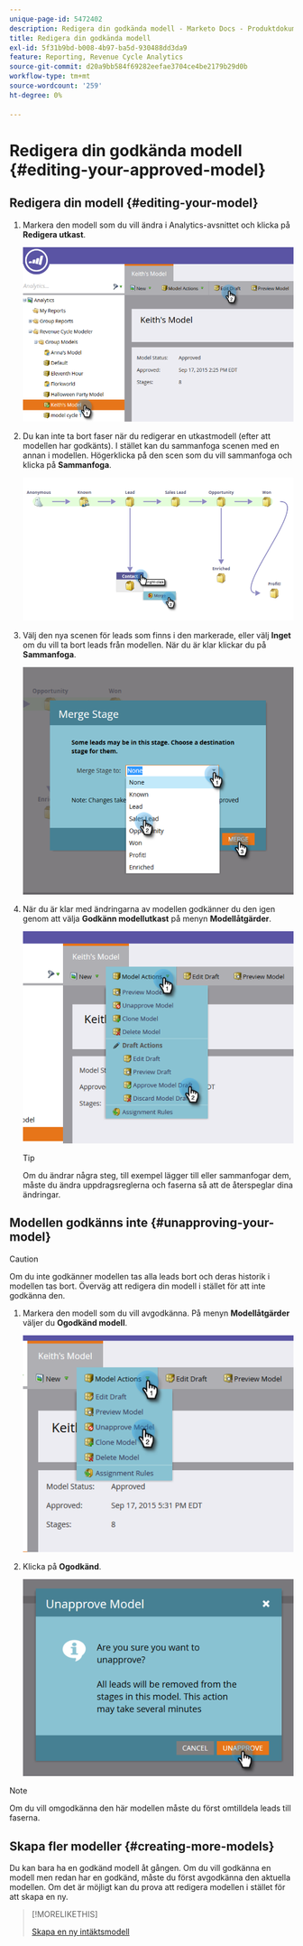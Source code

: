 ```yaml
---
unique-page-id: 5472402
description: Redigera din godkända modell - Marketo Docs - Produktdokumentation
title: Redigera din godkända modell
exl-id: 5f31b9bd-b008-4b97-ba5d-930488dd3da9
feature: Reporting, Revenue Cycle Analytics
source-git-commit: d20a9bb584f69282eefae3704ce4be2179b29d0b
workflow-type: tm+mt
source-wordcount: '259'
ht-degree: 0%

---
```


# Redigera din godkända modell {#editing-your-approved-model}

## Redigera din modell {#editing-your-model}

1. Markera den modell som du vill ändra i Analytics-avsnittet och klicka på **Redigera utkast**.

   ![](assets/one.png)

1. Du kan inte ta bort faser när du redigerar en utkastmodell (efter att modellen har godkänts). I stället kan du sammanfoga scenen med en annan i modellen. Högerklicka på den scen som du vill sammanfoga och klicka på **Sammanfoga**.

   ![](assets/two.png)

1. Välj den nya scenen för leads som finns i den markerade, eller välj **Inget** om du vill ta bort leads från modellen. När du är klar klickar du på **Sammanfoga**.

   ![](assets/three.png)

1. När du är klar med ändringarna av modellen godkänner du den igen genom att välja **Godkänn modellutkast** på menyn **Modellåtgärder**.

   ![](assets/four.png)

   >[!TIP]
   >
   >Om du ändrar några steg, till exempel lägger till eller sammanfogar dem, måste du ändra uppdragsreglerna och faserna så att de återspeglar dina ändringar.

## Modellen godkänns inte {#unapproving-your-model}

>[!CAUTION]
>
>Om du inte godkänner modellen tas alla leads bort och deras historik i modellen tas bort. Överväg att redigera din modell i stället för att inte godkänna den.

1. Markera den modell som du vill avgodkänna. På menyn **Modellåtgärder** väljer du **Ogodkänd modell**.

   ![](assets/five.png)

1. Klicka på **Ogodkänd**.

   ![](assets/six.png)

>[!NOTE]
>
>Om du vill omgodkänna den här modellen måste du först omtilldela leads till faserna.

## Skapa fler modeller {#creating-more-models}

Du kan bara ha en godkänd modell åt gången. Om du vill godkänna en modell men redan har en godkänd, måste du först avgodkänna den aktuella modellen. Om det är möjligt kan du prova att redigera modellen i stället för att skapa en ny.

>[!MORELIKETHIS]
>
>[Skapa en ny intäktsmodell](/help/marketo/product-docs/reporting/revenue-cycle-analytics/revenue-cycle-models/create-a-new-revenue-model.md)
